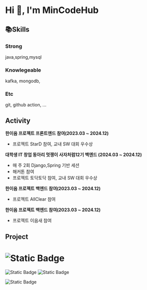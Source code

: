 <h1>Hi 👋, I'm MinCodeHub</h1>

<h2 align="left">📚Skills</h2>

<h3>Strong</h3>
java,spring,mysql
<h3>Knowlegeable</h3>
kafka, mongodb, 
<h3>Etc</h3>
git, github action, ...

 <h2>Activity</h2>
  <b>한이음 프로젝트 프론트엔드 참여(2023.03 ~ 2024.12)</b>
  
 - 프로젝트 StarD 참여, 교내 SW 대회 우수상<Br/>
 
 <b>대학생 IT 창업 동아리 멋쟁이 사자처럼12기 백엔드 (2024.03 ~ 2024.12)</b>
 - 매 주 2회 Django,Spring 기반 세션<br/>
 - 해커톤 참여<br/>
 - 프로젝트 토닥토닥 참여, 교내 SW 대회 우수상<Br/>

 <b>한이음 프로젝트 백엔드 참여(2023.03 ~ 2024.12)</b>
 
 - 프로젝트 AllClear 참여<Br/>
 
  <b>한이음 프로젝트 백엔드 참여(2023.03 ~ 2024.12)</b>
 
 - 프로젝트 이음새 참여<Br/>

  <h2>Project</h2>

  
 
 # ![Static Badge](https://img.shields.io/badge/aws-%23232F3E?logo=spring&logoColor=white)
 ![Static Badge](https://img.shields.io/badge/Git-%23F05032?logo=git&logoColor=white)
 ![Static Badge](https://img.shields.io/badge/Github-%23181717?logo=github&logoColor=white)
 
 ![Static Badge](https://img.shields.io/badge/Figma-%23F24E1E?logo=figma&logoColor=white)

<!-- [![Solved.ac Profile](http://mazassumnida.wtf/api/v2/generate_badge?boj=gjalsdud1030)](https://solved.ac/gjalsdud1030/)-->
